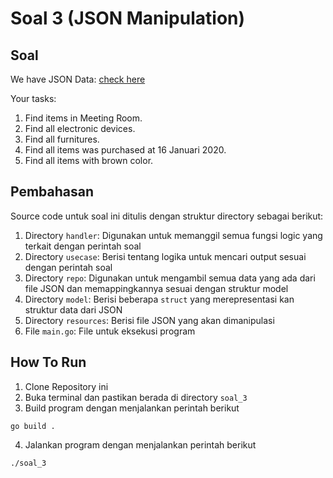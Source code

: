 
# Soal 3 (JSON Manipulation)

## Soal

We have JSON Data: [check here](https://gist.github.com/dhamanutd/97aa0d2131903ea8c071721032c7b2a3)


Your tasks: 

1. Find items in Meeting Room.
2. Find all electronic devices.
3. Find all furnitures.
4. Find all items was purchased at 16 Januari 2020.
5. Find all items with brown color.




## Pembahasan

Source code untuk soal ini ditulis dengan struktur directory sebagai berikut:
1. Directory `handler`: Digunakan untuk memanggil semua fungsi logic yang terkait dengan perintah soal
2. Directory `usecase`: Berisi tentang logika untuk mencari output sesuai dengan perintah soal
3. Directory `repo`: Digunakan untuk mengambil semua data yang ada dari file JSON dan memappingkannya sesuai dengan struktur model
4. Directory `model`: Berisi beberapa `struct` yang merepresentasi kan struktur data dari JSON
5. Directory `resources`: Berisi file JSON yang akan dimanipulasi
6. File `main.go`: File untuk eksekusi program

## How To Run

1. Clone Repository ini
2. Buka terminal dan pastikan berada di directory `soal_3`
3. Build program dengan menjalankan perintah berikut
```
go build .
```
4. Jalankan program dengan menjalankan perintah berikut
```
./soal_3
```





